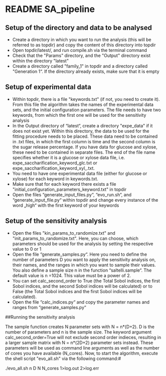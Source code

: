 # README SA_pipeline
## Setup of the directory and data to be analysed
- Create a directory in which you want to run the analysis (this will be referred to as topdir) and copy the content of this directory into topdir
- Open topdir/latest/, and run compile.sh via the terminal command
- Check that the "Params" directory, and the "Output" directory exist within the directory "latest"
- Create a directory called "family_1" in topdir and a directory called "Generation 1“. If the directory already exists, make sure that it is empty

## Setup of experimental data

- Within topdir, there is a file "keywords.txt" (if not, you need to create it). From this file the algorithm takes the names of the experimental data sets, and the initial configuration parameters. The file needs to have two keywords, from which the first one will be used for the sensitivity analysis
- In the Output directory of “latest“, create a directory "expe_data" if it does not exist yet. Within this directory, the data to be used for the fitting procedure needs to be placed. These data need to be contained in .txt files, in which the first column is time and the second column is the sugar release percentage. If you have data for glucose and xylose, these need to be contained in separate files. The end of the file name specifies whether it is a glucose or xylose data file, i.e. expe_saccharification_keyword_glc.txt or expe_saccharification_keyword_xyl_.txt.
- You need to have one experimental data file (either for glucose or xylose) for each keyword in keywords.txt.
- Make sure that for each keyword there exists a file "initial_configuration_parameters_keyword.txt" in topdir
- Open the files “generate_input_files.py“, “evo_run.sh“, and “generate_input_file.py“ within topdir and change every instance of the word „high“ with the first keyword of your keywords

## Setup of the sensitivity analysis

- Open the files "kin_params_to_randomize.txt" and "init_params_to_randomize.txt". Here, you can choose, which parameters should be used for the analysis by setting the respective value to 0 or 1
- Open the file “generate_samples.py“. Here you need to define the number of parameters D you want to apply the sensitivity analysis on, their names, and the ranges in which you want to sample their values. You also define a sample size n in the function “saltelli.sample“. The default value is  n =1024. This value must be a power of 2. 
- You can set calc_second_order to True (the Total Sobol indices, the first Sobol indices, and the second Sobol indices will be calculated) or to False (the Total Sobol indices and the first Sobol indices will be calculated). 
- Open the file “calc_indices.py“ and copy the parameter names and ranges from “generate_samples.py“

##Running the sensitivity analysis

The sample function creates N parameter sets with N = n*(D+2). D is the number of parameters and n is the sample size. The keyword argument calc_second_order=True will not exclude second order indieces, resulting in a larger sample matrix with N = n*(2D+2) parameter sets instead. These parameters will be used as command line arguments as well as the number of cores you have available (N_cores).
Now, to start the algorithm, execute the shell script "evo_all.sh" via the following command:#

  ./evo_all.sh n D N N_cores 1>log.out 2>log.err

